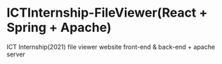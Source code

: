 # ICTInternship-FileViewer(React + Spring + Apache)
ICT Internship(2021) file viewer website front-end & back-end + apache server